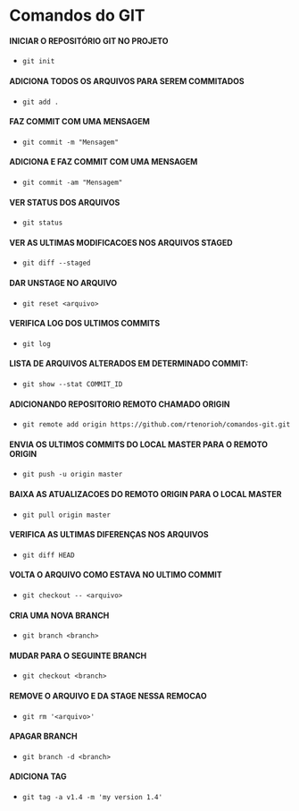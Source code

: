 # Comandos do GIT

#### INICIAR O REPOSITÓRIO GIT NO PROJETO

* `git init`

#### ADICIONA TODOS OS ARQUIVOS PARA SEREM COMMITADOS

* `git add .`

#### FAZ COMMIT COM UMA MENSAGEM

* `git commit -m "Mensagem"`

#### ADICIONA E FAZ COMMIT COM UMA MENSAGEM

* `git commit -am "Mensagem"`

#### VER STATUS DOS ARQUIVOS

* `git status`

#### VER AS ULTIMAS MODIFICACOES NOS ARQUIVOS STAGED

* `git diff --staged`

#### DAR UNSTAGE NO ARQUIVO

* `git reset <arquivo>`

#### VERIFICA LOG DOS ULTIMOS COMMITS

* `git log`

#### LISTA DE ARQUIVOS ALTERADOS EM DETERMINADO COMMIT:

* `git show --stat COMMIT_ID`

#### ADICIONANDO REPOSITORIO REMOTO CHAMADO ORIGIN

* `git remote add origin https://github.com/rtenorioh/comandos-git.git`

#### ENVIA OS ULTIMOS COMMITS DO LOCAL MASTER PARA O REMOTO ORIGIN

* `git push -u origin master`

#### BAIXA AS ATUALIZACOES DO REMOTO ORIGIN PARA O LOCAL MASTER

* `git pull origin master`

#### VERIFICA AS ULTIMAS DIFERENÇAS NOS ARQUIVOS

* `git diff HEAD`

#### VOLTA O ARQUIVO COMO ESTAVA NO ULTIMO COMMIT

* `git checkout -- <arquivo>`

#### CRIA UMA NOVA BRANCH

* `git branch <branch>`

#### MUDAR PARA O SEGUINTE BRANCH

* `git checkout <branch>`

#### REMOVE O ARQUIVO E DA STAGE NESSA REMOCAO

* `git rm '<arquivo>'`

#### APAGAR BRANCH

* `git branch -d <branch>`

#### ADICIONA TAG

* `git tag -a v1.4 -m 'my version 1.4'`
